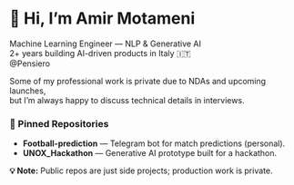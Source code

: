 # 👋 Hi, I’m Amir Motameni

Machine Learning Engineer — NLP & Generative AI  
2+ years building AI-driven products in Italy 🇮🇹  
@Pensiero

Some of my professional work is private due to NDAs and upcoming launches,  
but I’m always happy to discuss technical details in interviews.

### 📌 Pinned Repositories
- **Football-prediction** — Telegram bot for match predictions (personal).  
- **UNOX_Hackathon** — Generative AI prototype built for a hackathon.  

**💡 Note:** Public repos are just side projects; production work is private.
